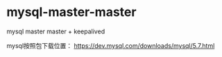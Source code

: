 # mysql-master-master
mysql master master + keepalived 

mysql按照包下载位置：
https://dev.mysql.com/downloads/mysql/5.7.html

